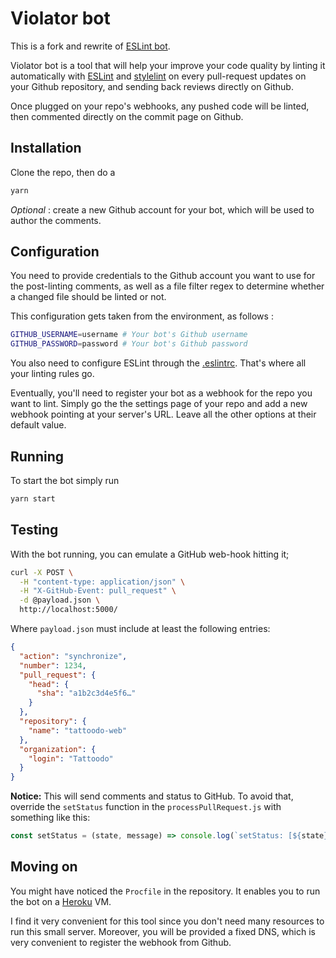 # Violator bot

This is a fork and rewrite of [ESLint bot](https://github.com/Bernardstanislas/linter-bot).

Violator bot is a tool that will help your improve your code quality by linting it automatically with [ESLint](https://eslint.org) and [stylelint](https://stylelint.io) on every pull-request updates on your Github repository, and sending back reviews directly on Github.

Once plugged on your repo's webhooks, any pushed code will be linted, then commented directly on the commit page on Github.

## Installation

Clone the repo, then do a

```bash
yarn
```

*Optional* : create a new Github account for your bot, which will be used to author the comments.

## Configuration

You need to provide credentials to the Github account you want to use for the post-linting comments, as well as a file filter regex to determine whether a changed file should be linted or not.

This configuration gets taken from the environment, as follows :

```sh
GITHUB_USERNAME=username # Your bot's Github username
GITHUB_PASSWORD=password # Your bot's Github password
```

You also need to configure ESLint through the [.eslintrc](http://eslint.org/docs/user-guide/configuring). That's where all your linting rules go.

Eventually, you'll need to register your bot as a webhook for the repo you want to lint. Simply go the the settings page of your repo and add a new webhook pointing at your server's URL. Leave all the other options at their default value.

## Running

To start the bot simply run
```bash
yarn start
```

## Testing

With the bot running, you can emulate a GitHub web-hook hitting it;

```sh
curl -X POST \
  -H "content-type: application/json" \
  -H "X-GitHub-Event: pull_request" \
  -d @payload.json \
  http://localhost:5000/
```

Where `payload.json` must include at least the following entries:

```json
{
  "action": "synchronize",
  "number": 1234,
  "pull_request": {
    "head": {
      "sha": "a1b2c3d4e5f6…"
    }
  },
  "repository": {
    "name": "tattoodo-web"
  },
  "organization": {
    "login": "Tattoodo"
  }
}
```

**Notice:** This will send comments and status to GitHub. To avoid that, override the `setStatus` function in the `processPullRequest.js` with something like this:

```js
const setStatus = (state, message) => console.log(`setStatus: [${state}] ${message}`);
```

## Moving on

You might have noticed the `Procfile` in the repository. It enables you to run the bot on a [Heroku](https://www.heroku.com) VM.

I find it very convenient for this tool since you don't need many resources to run this small server. Moreover, you will be provided a fixed DNS, which is very convenient to register the webhook from Github.
